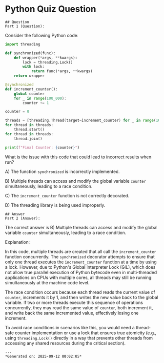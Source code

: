 # Python Quiz Question
    
    ## Question
    Part 1 (Question):

Consider the following Python code:

```python
import threading

def synchronized(func):
    def wrapper(*args, **kwargs):
        lock = threading.Lock()
        with lock:
            return func(*args, **kwargs)
    return wrapper

@synchronized
def increment_counter():
    global counter
    for _ in range(100_000):
        counter += 1

counter = 0

threads = [threading.Thread(target=increment_counter) for _ in range(10)]
for thread in threads:
    thread.start()
for thread in threads:
    thread.join()

print(f"Final Counter: {counter}")
```

What is the issue with this code that could lead to incorrect results when run?

A) The function `synchronized` is incorrectly implemented.

B) Multiple threads can access and modify the global variable `counter` simultaneously, leading to a race condition.

C) The `increment_counter` function is not correctly decorated.

D) The threading library is being used improperly.
    
    ## Answer
    Part 2 (Answer):

The correct answer is B) Multiple threads can access and modify the global variable `counter` simultaneously, leading to a race condition.

Explanation: 

In this code, multiple threads are created that all call the `increment_counter` function concurrently. The `synchronized` decorator attempts to ensure that only one thread executes the `increment_counter` function at a time by using a lock. However, due to Python's Global Interpreter Lock (GIL), which does not allow true parallel execution of Python bytecode even in multi-threaded applications on CPUs with multiple cores, all threads may still be running simultaneously at the machine code level.

The race condition occurs because each thread reads the current value of `counter`, increments it by 1, and then writes the new value back to the global variable. If two or more threads execute this sequence of operations concurrently, they may read the same value of `counter`, both increment it, and write back the same incremented value, effectively losing one increment.

To avoid race conditions in scenarios like this, you would need a thread-safe counter implementation or use a lock that ensures true atomicity (e.g., using `threading.Lock()` directly in a way that prevents other threads from accessing any shared resources during the critical section).
    
    ---
    *Generated on: 2025-09-12 00:02:05*
    